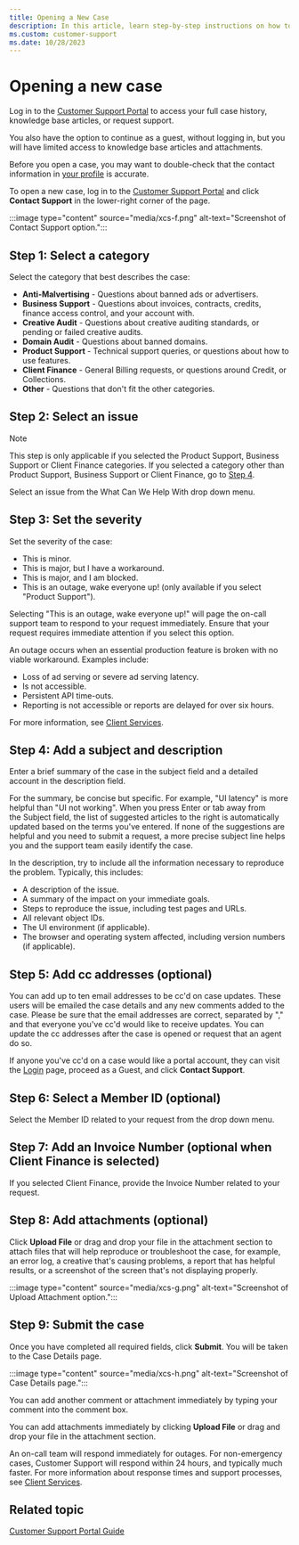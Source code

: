 ```yaml
---
title: Opening a New Case
description: In this article, learn step-by-step instructions on how to open and submit a new case in Customer Support Portal.
ms.custom: customer-support
ms.date: 10/28/2023
---
```


# Opening a new case

Log in to the [Customer Support Portal](https://help.xandr.com) to access your full case history, knowledge base articles, or request support.

You also have the option to continue as a guest, without logging in, but you will have limited access to knowledge base articles and attachments.

Before you open a case, you may want to double-check that the contact information in [your profile](xcs-updating-my-profile.md) is accurate.

To open a new case, log in to the [Customer Support Portal](https://help.xandr.com) and click **Contact Support** in the lower-right corner of the page.

 :::image type="content" source="media/xcs-f.png" alt-text="Screenshot of Contact Support option.":::

## Step 1: Select a category

Select the category that best describes the case:

- **Anti-Malvertising** - Questions about banned ads or advertisers.
- **Business Support** - Questions about invoices, contracts, credits, finance access control, and your account with.
- **Creative Audit** - Questions about  creative auditing standards, or pending or failed creative audits.
- **Domain Audit** - Questions about banned domains.
- **Product Support** - Technical support queries, or questions about how to use features.
- **Client Finance** - General Billing requests, or questions around Credit, or Collections.
- **Other** - Questions that don't fit the other categories.

## Step 2: Select an issue

> [!NOTE]
> This step is only applicable if you selected the Product Support, Business Support or Client Finance categories. If you selected a category other than Product Support, Business Support or Client Finance, go to [Step 4](#step-4-add-a-subject-and-description).

Select an issue from the What Can We Help With drop down menu.

## Step 3: Set the severity

Set the severity of the case:

- This is minor.
- This is major, but I have a workaround.
- This is major, and I am blocked.
- This is an outage, wake everyone up! (only available if you select "Product Support").

Selecting "This is an outage, wake everyone up!" will page the on-call support team to respond to your request immediately. Ensure that your request requires immediate attention if you select this option.

An outage occurs when an essential production feature is broken with no viable workaround. Examples include:

- Loss of ad serving or severe ad serving latency.
- Is not accessible.
- Persistent API time-outs.
- Reporting is not accessible or reports are delayed for over six hours.

For more information, see [Client Services](xcs-xandr-client-services.md).

## Step 4: Add a subject and description

Enter a brief summary of the case in the subject field and a detailed account in the description field.

For the summary, be concise but specific. For example, "UI latency" is more helpful than "UI not working". When you press Enter or tab away from the Subject field, the list of suggested articles to the right is automatically updated based on the terms you've entered. If none of the suggestions are helpful and you need to submit a request, a more precise subject line helps you and the support team easily identify the case.

In the description, try to include all the information necessary to reproduce the problem. Typically, this includes:

- A description of the issue.
- A summary of the impact on your immediate goals.
- Steps to reproduce the issue, including test pages and URLs.
- All relevant object IDs.
- The UI environment (if applicable).
- The browser and operating system affected, including version numbers (if applicable).

## Step 5: Add cc addresses (optional)

You can add up to ten email addresses to be cc'd on case updates. These users will be emailed the case details and any new comments added to the case. Please be sure that the email addresses are correct, separated by "," and that everyone you've cc'd would like to receive updates. You can update the cc addresses after the case is opened or request that an agent do so.

If anyone you've cc'd on a case would like a portal account, they can visit the [Login](https://help.xandr.com) page, proceed as a Guest, and click **Contact Support**.

## Step 6: Select a Member ID (optional)

Select the Member ID related to your request from the drop down menu.

## Step 7: Add an Invoice Number (optional when Client Finance is selected)

If you selected Client Finance, provide the Invoice Number related to your request.

## Step 8: Add attachments (optional)

Click **Upload File** or drag and drop your file in the attachment section to attach files that will help reproduce or troubleshoot the case, for example, an error log, a creative that's causing problems, a report that has helpful results, or a screenshot of the screen that's not displaying properly.

 :::image type="content" source="media/xcs-g.png" alt-text="Screenshot of Upload Attachment option.":::

## Step 9: Submit the case

Once you have completed all required fields, click **Submit**. You will be taken to the Case Details page.

 :::image type="content" source="media/xcs-h.png" alt-text="Screenshot of Case Details page.":::

You can add another comment or attachment immediately by typing your comment into the comment box.

You can add attachments immediately by clicking **Upload File** or drag and drop your file in the attachment section.

An on-call team will respond immediately for outages. For non-emergency cases, Customer Support will respond within 24 hours, and typically much faster. For more information about response times and support processes, see [Client Services](xcs-xandr-client-services.md).

## Related topic

[Customer Support Portal Guide](xcs-customer-support-portal-guide.md)
